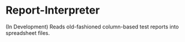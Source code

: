 # Report-Interpreter
(In Development) Reads old-fashioned column-based test reports into spreadsheet files.
